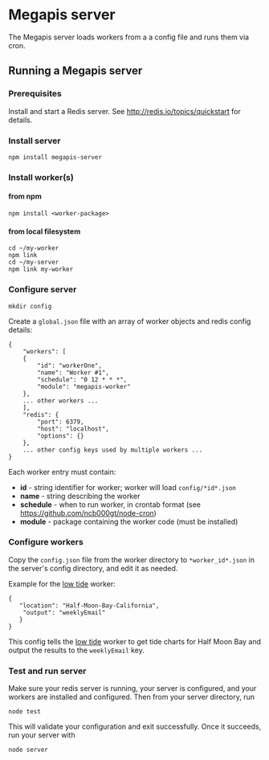 # Megapis server

The Megapis server loads workers from a a config file and runs them via cron.

## Running a Megapis server

### Prerequisites

Install and start a Redis server.  See http://redis.io/topics/quickstart for details.

### Install server

    npm install megapis-server

### Install worker(s)

#### from npm

    npm install <worker-package>

#### from local filesystem

    cd ~/my-worker
    npm link
    cd ~/my-server
    npm link my-worker

### Configure server

    mkdir config

Create a `global.json` file with an array of worker objects and redis
config details:

    {
        "workers": [
        {
            "id": "workerOne",
            "name": "Worker #1",
            "schedule": "0 12 * * *",
            "module": "megapis-worker"
        },
        ... other workers ...
        ],
        "redis": {
            "port": 6379,
            "host": "localhost",
            "options": {}
        },
        ... other config keys used by multiple workers ...
    }

Each worker entry must contain:

- **id** - string identifier for worker; worker will load `config/*id*.json`
- **name** - string describing the worker
- **schedule** - when to run worker, in crontab format (see https://github.com/ncb000gt/node-cron)
- **module** - package containing the worker code (must be installed)

### Configure workers

Copy the `config.json` file from the worker directory to `*worker_id*.json`
in the server's config directory, and edit it as needed.

Example for the [low tide](wokers/low_tide/README.md) worker:

    {
       "location": "Half-Moon-Bay-California",
        "output": "weeklyEmail"
       }
    }

This config tells the [low tide](wokers/low_tide/README.md) worker to
get tide charts for Half Moon Bay and output the results to the `weeklyEmail` key.

### Test and run server

Make sure your redis server is running, your server is configured, and your
workers are installed and configured.  Then from your server directory, run

    node test

This will validate your configuration and exit successfully.  Once it 
succeeds, run your server with

    node server


